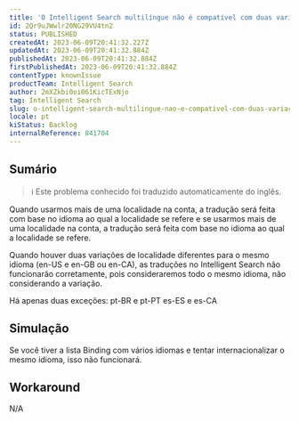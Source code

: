 ```yaml
---
title: 'O Intelligent Search multilíngue não é compatível com duas variações do mesmo idioma/idioma'
id: 2Qr9uJWwlr20NG29VU4tn2
status: PUBLISHED
createdAt: 2023-06-09T20:41:32.227Z
updatedAt: 2023-06-09T20:41:32.884Z
publishedAt: 2023-06-09T20:41:32.884Z
firstPublishedAt: 2023-06-09T20:41:32.884Z
contentType: knownIssue
productTeam: Intelligent Search
author: 2mXZkbi0oi061KicTExNjo
tag: Intelligent Search
slug: o-intelligent-search-multilingue-nao-e-compativel-com-duas-variacoes-do-mesmo-idiomaidioma
locale: pt
kiStatus: Backlog
internalReference: 841704
---
```


## Sumário

>ℹ️ Este problema conhecido foi traduzido automaticamente do inglês.


Quando usarmos mais de uma localidade na conta, a tradução será feita com base no idioma ao qual a localidade se refere e se usarmos mais de uma localidade na conta, a tradução será feita com base no idioma ao qual a localidade se refere.

Quando houver duas variações de localidade diferentes para o mesmo idioma (en-US e en-GB ou en-CA), as traduções no Intelligent Search não funcionarão corretamente, pois consideraremos todo o mesmo idioma, não considerando a variação.

Há apenas duas exceções:
pt-BR e pt-PT
es-ES e es-CA

## Simulação


Se você tiver a lista Binding com vários idiomas e tentar internacionalizar o mesmo idioma, isso não funcionará.



## Workaround


N/A


